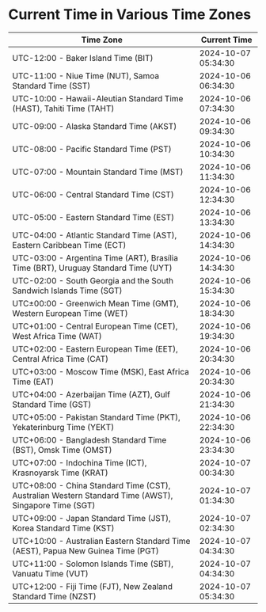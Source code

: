 # Current Time in Various Time Zones

| Time Zone | Current Time |
|-----------|--------------|
| UTC-12:00 - Baker Island Time (BIT) | 2024-10-07 05:34:30 |
| UTC-11:00 - Niue Time (NUT), Samoa Standard Time (SST) | 2024-10-06 06:34:30 |
| UTC-10:00 - Hawaii-Aleutian Standard Time (HAST), Tahiti Time (TAHT) | 2024-10-06 07:34:30 |
| UTC-09:00 - Alaska Standard Time (AKST) | 2024-10-06 09:34:30 |
| UTC-08:00 - Pacific Standard Time (PST) | 2024-10-06 10:34:30 |
| UTC-07:00 - Mountain Standard Time (MST) | 2024-10-06 11:34:30 |
| UTC-06:00 - Central Standard Time (CST) | 2024-10-06 12:34:30 |
| UTC-05:00 - Eastern Standard Time (EST) | 2024-10-06 13:34:30 |
| UTC-04:00 - Atlantic Standard Time (AST), Eastern Caribbean Time (ECT) | 2024-10-06 14:34:30 |
| UTC-03:00 - Argentina Time (ART), Brasília Time (BRT), Uruguay Standard Time (UYT) | 2024-10-06 14:34:30 |
| UTC-02:00 - South Georgia and the South Sandwich Islands Time (SGT) | 2024-10-06 15:34:30 |
| UTC±00:00 - Greenwich Mean Time (GMT), Western European Time (WET) | 2024-10-06 18:34:30 |
| UTC+01:00 - Central European Time (CET), West Africa Time (WAT) | 2024-10-06 19:34:30 |
| UTC+02:00 - Eastern European Time (EET), Central Africa Time (CAT) | 2024-10-06 20:34:30 |
| UTC+03:00 - Moscow Time (MSK), East Africa Time (EAT) | 2024-10-06 20:34:30 |
| UTC+04:00 - Azerbaijan Time (AZT), Gulf Standard Time (GST) | 2024-10-06 21:34:30 |
| UTC+05:00 - Pakistan Standard Time (PKT), Yekaterinburg Time (YEKT) | 2024-10-06 22:34:30 |
| UTC+06:00 - Bangladesh Standard Time (BST), Omsk Time (OMST) | 2024-10-06 23:34:30 |
| UTC+07:00 - Indochina Time (ICT), Krasnoyarsk Time (KRAT) | 2024-10-07 00:34:30 |
| UTC+08:00 - China Standard Time (CST), Australian Western Standard Time (AWST), Singapore Time (SGT) | 2024-10-07 01:34:30 |
| UTC+09:00 - Japan Standard Time (JST), Korea Standard Time (KST) | 2024-10-07 02:34:30 |
| UTC+10:00 - Australian Eastern Standard Time (AEST), Papua New Guinea Time (PGT) | 2024-10-07 04:34:30 |
| UTC+11:00 - Solomon Islands Time (SBT), Vanuatu Time (VUT) | 2024-10-07 04:34:30 |
| UTC+12:00 - Fiji Time (FJT), New Zealand Standard Time (NZST) | 2024-10-07 05:34:30 |
